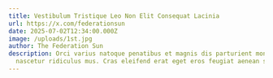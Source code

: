 ```yaml
---
title: Vestibulum Tristique Leo Non Elit Consequat Lacinia
url: https://x.com/federationsun
date: 2025-07-02T12:34:00.000Z
image: /uploads/1st.jpg
author: The Federation Sun
description: Orci varius natoque penatibus et magnis dis parturient montes,
  nascetur ridiculus mus. Cras eleifend erat eget eros feugiat aenean suscipit.
---
```


